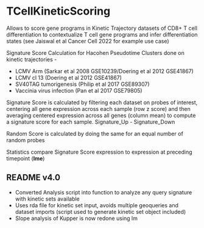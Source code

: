 # TCellKineticScoring
Allows to score gene programs in Kinetic Trajectory datasets of CD8+ T cell differentiation to contextualize T cell gene programs and infer differentiation states (see Jaiswal et al Cancer Cell 2022 for example use case)

Signature Score Calculation for Hacohen Pseudotime Clusters done on kinetic trajectories -
<ul>
  <li>LCMV Arm (Sarkar et al 2008 GSE10239/Doering et al 2012 GSE41867)</li>
  <li>LCMV cl 13 (Doering et al 2012 GSE41867)</li>
  <li>SV40TAG tumorigenesis (Philip et al 2017 GSE89307)</li>
  <li>Vaccinia virus infection (Pan et al 2017 GSE79805)</li>
</ul>

Signature Score is calculated by filtering each dataset on probes of interest, centering all gene expression across each sample (row z score) and then averaging centered expression across all genes (column mean) to compute a signature score for each sample. Signature_Up - Signature_Down <p>

Random Score is calculated by doing the same for an equal number of random probes <p>

  Statistics compare Signature Score expression to expression at preceding timepoint (<b>lme</b>) <p>

<section>
    <h2>README v4.0</h2>
    <ul>
      <li>Converted Analysis script into function to analyze any query signature with kinetic sets available</li>
      <li>Uses rda file for kinetic set input, avoids multiple geoqueries and dataset imports (script used to generate kinetic set object included)</li>
      <li>Slope analysis of Kupper is now redone using lm</li>
    </ul>    
</section>
